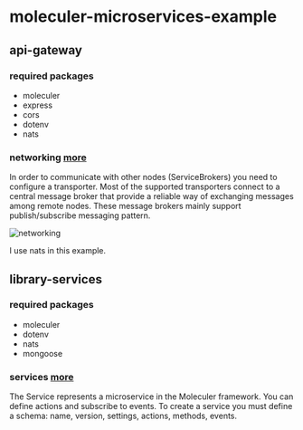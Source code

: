 # moleculer-microservices-example

## api-gateway

### required packages

-   moleculer
-   express
-   cors
-   dotenv
-   nats

### networking [more](https://moleculer.services/docs/0.14/networking)

In order to communicate with other nodes (ServiceBrokers) you need to configure a transporter. Most of the supported transporters connect to a central message broker that provide a reliable way of exchanging messages among remote nodes. These message brokers mainly support publish/subscribe messaging pattern.

![networking](https://moleculer.services/docs/0.14/assets/networking.svg)

I use nats in this example.

## library-services

### required packages

-   moleculer
-   dotenv
-   nats
-   mongoose

### services [more](https://moleculer.services/docs/0.14/services)

The Service represents a microservice in the Moleculer framework. You can define actions and subscribe to events. To create a service you must define a schema: name, version, settings, actions, methods, events.
